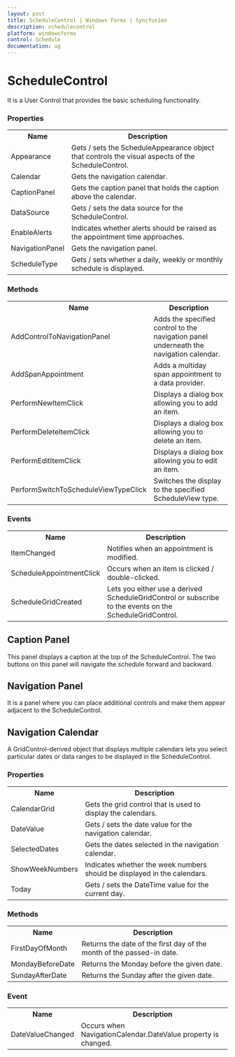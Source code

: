 ```yaml
---
layout: post
title: ScheduleControl | Windows Forms | Syncfusion
description: schedulecontrol
platform: windowsforms
control: Schedule
documentation: ug
---
```


# ScheduleControl

It is a User Control that provides the basic scheduling functionality.

### Properties

<table>
<tr>
<th>
Name</th><th>
Description</th></tr>
<tr>
<td>
Appearance</td><td>
Gets / sets the ScheduleAppearance object that controls the visual aspects of the ScheduleControl.</td></tr>
<tr>
<td>
Calendar</td><td>
Gets the navigation calendar.</td></tr>
<tr>
<td>
CaptionPanel</td><td>
Gets the caption panel that holds the caption above the calendar.</td></tr>
<tr>
<td>
DataSource</td><td>
Gets / sets the data source for the ScheduleControl.</td></tr>
<tr>
<td>
EnableAlerts</td><td>
Indicates whether alerts should be raised as the appointment time approaches.</td></tr>
<tr>
<td>
NavigationPanel</td><td>
Gets the navigation panel.</td></tr>
<tr>
<td>
ScheduleType</td><td>
Gets / sets whether a daily, weekly or monthly schedule is displayed.</td></tr>
</table>

### Methods

<table>
<tr>
<th>
Name</th><th>
Description</th></tr>
<tr>
<td>
AddControlToNavigationPanel</td><td>
Adds the specified control to the navigation panel underneath the navigation calendar.</td></tr>
<tr>
<td>
AddSpanAppointment</td><td>
Adds a multiday span appointment to a data provider.</td></tr>
<tr>
<td>
PerformNewItemClick</td><td>
Displays a dialog box allowing you to add an item.</td></tr>
<tr>
<td>
PerformDeleteItemClick</td><td>
Displays a dialog box allowing you to delete an item.</td></tr>
<tr>
<td>
PerformEditItemClick</td><td>
Displays a dialog box allowing you to edit an item.</td></tr>
<tr>
<td>
PerformSwitchToScheduleViewTypeClick</td><td>
Switches the display to the specified ScheduleView type.</td></tr>
</table>

### Events

<table>
<tr>
<th>
Name</th><th>
Description</th></tr>
<tr>
<td>
ItemChanged</td><td>
Notifies when an appointment is modified.</td></tr>
<tr>
<td>
ScheduleAppointmentClick</td><td>
Occurs when an item is clicked / double-clicked.</td></tr>
<tr>
<td>
ScheduleGridCreated</td><td>
Lets you either use a derived ScheduleGridControl or subscribe to the events on the ScheduleGridControl.</td></tr>
</table>

## Caption Panel

This panel displays a caption at the top of the ScheduleControl. The two buttons on this panel will navigate the schedule forward and backward.

## Navigation Panel

It is a panel where you can place additional controls and make them appear adjacent to the ScheduleControl.

## Navigation Calendar

A GridControl-derived object that displays multiple calendars lets you select particular dates or data ranges to be displayed in the ScheduleControl.

### Properties

<table>
<tr>
<th>
Name</th><th>
Description</th></tr>
<tr>
<td>
CalendarGrid</td><td>
Gets the grid control that is used to display the calendars.</td></tr>
<tr>
<td>
DateValue</td><td>
Gets / sets the date value for the navigation calendar.</td></tr>
<tr>
<td>
SelectedDates</td><td>
Gets the dates selected in the navigation calendar.</td></tr>
<tr>
<td>
ShowWeekNumbers</td><td>
Indicates whether the week numbers should be displayed in the calendars.</td></tr>
<tr>
<td>
Today</td><td>
Gets / sets the DateTime value for the current day.</td></tr>
</table>

### Methods

<table>
<tr>
<th>
Name</th><th>
Description</th></tr>
<tr>
<td>
FirstDayOfMonth</td><td>
Returns the date of the first day of the month of the passed-in date.</td></tr>
<tr>
<td>
MondayBeforeDate</td><td>
Returns the Monday before the given date.</td></tr>
<tr>
<td>
SundayAfterDate</td><td>
Returns the Sunday after the given date.</td></tr>
</table>

### Event



<table>
<tr>
<th>
Name</th><th>
Description</th></tr>
<tr>
<td>
DateValueChanged</td><td>
Occurs when NavigationCalendar.DateValue property is changed.</td></tr>
</table>
